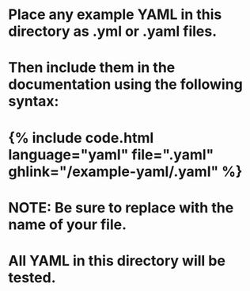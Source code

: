 ##
#
# Place any example YAML in this directory as .yml or .yaml files.
# Then include them in the documentation using the following syntax:
#
# {% include code.html language="yaml" file="<filename>.yaml" ghlink="/example-yaml/<filename>.yaml" %}
#
# NOTE: Be sure to replace <filename> with the name of your file.
#
# All YAML in this directory will be tested.
#
##